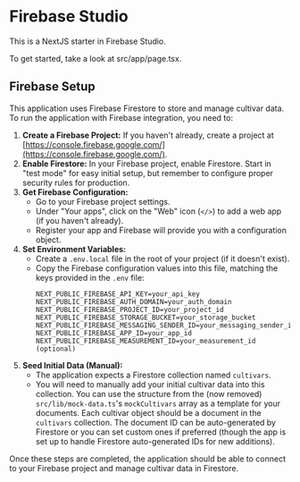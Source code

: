 # Firebase Studio

This is a NextJS starter in Firebase Studio.

To get started, take a look at src/app/page.tsx.

## Firebase Setup

This application uses Firebase Firestore to store and manage cultivar data. To run the application with Firebase integration, you need to:

1.  **Create a Firebase Project:** If you haven't already, create a project at [https://console.firebase.google.com/](https://console.firebase.google.com/).
2.  **Enable Firestore:** In your Firebase project, enable Firestore. Start in "test mode" for easy initial setup, but remember to configure proper security rules for production.
3.  **Get Firebase Configuration:**
    *   Go to your Firebase project settings.
    *   Under "Your apps", click on the "Web" icon (`</>`) to add a web app (if you haven't already).
    *   Register your app and Firebase will provide you with a configuration object.
4.  **Set Environment Variables:**
    *   Create a `.env.local` file in the root of your project (if it doesn't exist).
    *   Copy the Firebase configuration values into this file, matching the keys provided in the `.env` file:
        ```
        NEXT_PUBLIC_FIREBASE_API_KEY=your_api_key
        NEXT_PUBLIC_FIREBASE_AUTH_DOMAIN=your_auth_domain
        NEXT_PUBLIC_FIREBASE_PROJECT_ID=your_project_id
        NEXT_PUBLIC_FIREBASE_STORAGE_BUCKET=your_storage_bucket
        NEXT_PUBLIC_FIREBASE_MESSAGING_SENDER_ID=your_messaging_sender_id
        NEXT_PUBLIC_FIREBASE_APP_ID=your_app_id
        NEXT_PUBLIC_FIREBASE_MEASUREMENT_ID=your_measurement_id (optional)
        ```
5.  **Seed Initial Data (Manual):**
    *   The application expects a Firestore collection named `cultivars`.
    *   You will need to manually add your initial cultivar data into this collection. You can use the structure from the (now removed) `src/lib/mock-data.ts`'s `mockCultivars` array as a template for your documents. Each cultivar object should be a document in the `cultivars` collection. The document ID can be auto-generated by Firestore or you can set custom ones if preferred (though the app is set up to handle Firestore auto-generated IDs for new additions).

Once these steps are completed, the application should be able to connect to your Firebase project and manage cultivar data in Firestore.
